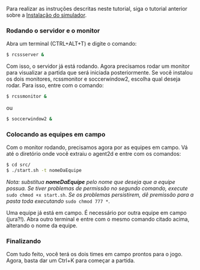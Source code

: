   Para realizar as instruções descritas neste tutorial, siga o tutorial anterior sobre a [Instalação do simulador](https://bitbucket.org/herodrigues/iBots/wiki/Instalando-o-simulador).

### Rodando o servidor e o monitor

Abra um terminal (CTRL+ALT+T) e digite o comando:

```bash
$ rcssserver &
```

Com isso, o servidor já está rodando. 
Agora precisamos rodar um monitor para visualizar a partida que será iniciada posteriormente. 
Se você instalou os dois monitores, rcssmonitor e soccerwindow2, escolha qual deseja rodar. Para isso, entre com o comando:

```bash
$ rcssmonitor &
```
ou
```bash
$ soccerwindow2 &
```

### Colocando as equipes em campo

Com o monitor rodando, precisamos agora por as equipes em campo.
Vá até o diretório onde você extraiu o agent2d e entre com os comandos:

```bash
$ cd src/
$ ./start.sh -t nomeDaEquipe
```

_Nota: substitua **nomeDaEquipe** pelo nome que deseja que a equipe possua.
Se tiver problemas de permissão no segundo comando, execute_ `sudo chmod +x start.sh`.
_Se os problemas persistirem, dê premissão para a pasta toda executando_ `sudo chmod 777 *`.

Uma equipe já está em campo. É necessário por outra equipe em campo (jura?!).
Abra outro terminal e entre com o mesmo comando citado acima, alterando o nome da equipe.

### Finalizando

Com tudo feito, você terá os dois times em campo prontos para o jogo. Agora, basta dar um Ctrl+K para começar a partida.